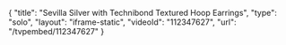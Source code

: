 {
    "title": "Sevilla Silver with Technibond Textured Hoop Earrings",
    "type": "solo",
    "layout": "iframe-static",
    "videoId": "112347627",
    "url": "\/tvpembed\/112347627"
}